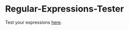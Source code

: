 # Regular-Expressions-Tester
Test your expressions [here](https://yohana701.github.io/Regular-Expressions-Tester/).

